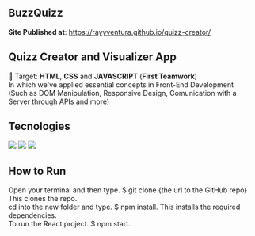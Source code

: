 ## BuzzQuizz
**Site Published at**: https://rayyventura.github.io/quizz-creator/


## Quizz Creator and Visualizer App </br>
🎯 Target: **HTML**, **CSS** and **JAVASCRIPT** (**First Teamwork**)</br>
In which we've applied essential concepts in Front-End Development </br>
(Such as DOM Manipulation, Responsive Design, Comunication with a Server through APIs and more)

## Tecnologies
<div> 
 <img src="https://img.shields.io/badge/HTML5-E34F26?style=for-the-badge&logo=html5&logoColor=white">
 <img src="https://img.shields.io/badge/CSS3-1572B6?style=for-the-badge&logo=css3&logoColor=white">
 <img src="https://img.shields.io/badge/JavaScript-323330?style=for-the-badge&logo=javascript&logoColor=F7DF1E">
</div>

## How to Run
Open your terminal and then type. $ git clone {the url to the GitHub repo} This clones the repo.</br>
cd into the new folder and type. $ npm install. This installs the required dependencies.</br>
To run the React project. $ npm start.
